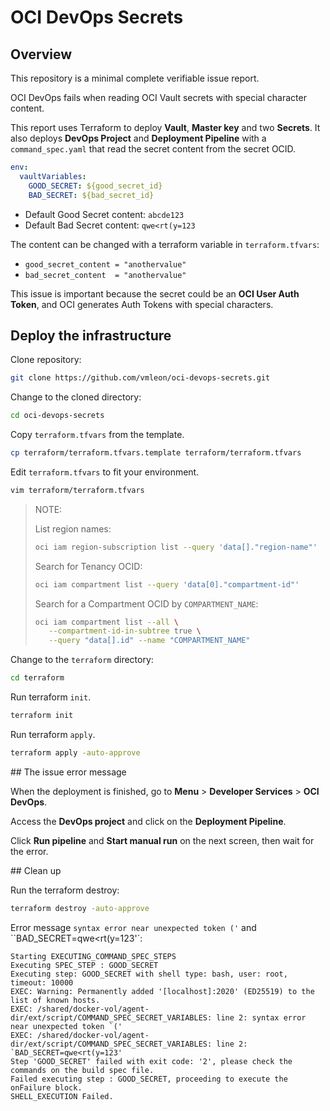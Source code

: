 # OCI DevOps Secrets

## Overview

This repository is a minimal complete verifiable issue report.

OCI DevOps fails when reading OCI Vault secrets with special character content.

This report uses Terraform to deploy **Vault**, **Master key** and two **Secrets**. It also deploys **DevOps Project** and **Deployment Pipeline** with a `command_spec.yaml` that read the secret content from the secret OCID.

```yaml
env:
  vaultVariables:
    GOOD_SECRET: ${good_secret_id}
    BAD_SECRET: ${bad_secret_id}
```

- Default Good Secret content: `abcde123`
- Default Bad Secret content: `qwe<rt(y=123`

The content can be changed with a terraform variable in `terraform.tfvars`:
- `good_secret_content = "anothervalue"`
- `bad_secret_content  = "anothervalue"`

This issue is important because the secret could be an **OCI User Auth Token**, and OCI generates Auth Tokens with special characters.

## Deploy the infrastructure

Clone repository:

```bash
git clone https://github.com/vmleon/oci-devops-secrets.git
```

Change to the cloned directory:

```bash
cd oci-devops-secrets
```

Copy `terraform.tfvars` from the template.

```bash
cp terraform/terraform.tfvars.template terraform/terraform.tfvars
```

Edit `terraform.tfvars` to fit your environment.

```bash
vim terraform/terraform.tfvars
```

> 
> NOTE:
>
> List region names:
> ```bash
> oci iam region-subscription list --query 'data[]."region-name"'
> ```
> 
> Search for Tenancy OCID:
> ```bash
> oci iam compartment list --query 'data[0]."compartment-id"'
> ```
> 
> Search for a Compartment OCID by `COMPARTMENT_NAME`:
> ```bash
> oci iam compartment list --all \
>    --compartment-id-in-subtree true \
>    --query "data[].id" --name "COMPARTMENT_NAME"
> ```
> 


Change to the `terraform` directory:

```bash
cd terraform
```

Run terraform `init`.

```bash
terraform init
```

Run terraform `apply`.

```bash
terraform apply -auto-approve
```

## The issue error message

When the deployment is finished, go to **Menu** > **Developer Services** > **OCI DevOps**.

Access the **DevOps project** and click on the **Deployment Pipeline**.

Click **Run pipeline** and **Start manual run** on the next screen, then wait for the error.

## Clean up

Run the terraform destroy:

```bash
terraform destroy -auto-approve
```

Error message `syntax error near unexpected token ('` and ``BAD_SECRET=qwe<rt(y=123'`:
```
Starting EXECUTING_COMMAND_SPEC_STEPS   
Executing SPEC_STEP : GOOD_SECRET   
Executing step: GOOD_SECRET with shell type: bash, user: root, timeout: 10000   
EXEC: Warning: Permanently added '[localhost]:2020' (ED25519) to the list of known hosts.   
EXEC: /shared/docker-vol/agent-dir/ext/script/COMMAND_SPEC_SECRET_VARIABLES: line 2: syntax error near unexpected token `('   
EXEC: /shared/docker-vol/agent-dir/ext/script/COMMAND_SPEC_SECRET_VARIABLES: line 2: `BAD_SECRET=qwe<rt(y=123'   
Step 'GOOD_SECRET' failed with exit code: '2', please check the commands on the build spec file.   
Failed executing step : GOOD_SECRET, proceeding to execute the onFailure block.   
SHELL_EXECUTION Failed.
```